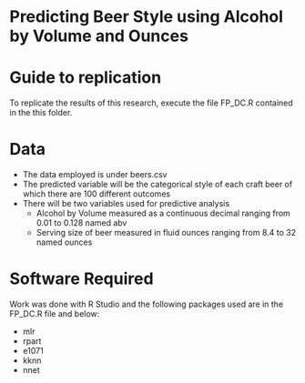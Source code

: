 # Predicting Beer Style using Alcohol by Volume and Ounces

# Guide to replication

To replicate the results of this research, execute the file FP_DC.R contained in the this folder.

# Data 
* The data employed is under beers.csv
* The predicted variable will be the categorical style of each craft beer of which there are 100 different outcomes
* There will be two variables used for predictive analysis
  * Alcohol by Volume measured as a continuous decimal ranging from 0.01 to 0.128 named abv
  * Serving size of beer measured in fluid ounces ranging from 8.4 to 32 named ounces



# Software Required 
Work was done with R Studio and the following packages used are in the FP_DC.R file and below:
* mlr
* rpart
* e1071
* kknn
* nnet
